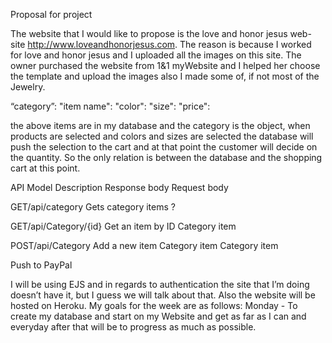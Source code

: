 Proposal for project

The website that I would like to propose is the love and honor jesus web-site http://www.loveandhonorjesus.com. The reason is because I worked for love and honor jesus and I uploaded all the images on this site. The owner purchased the website from 1&1 myWebsite and I helped her choose the template and upload the images also I made some of, if not most of the Jewelry.

“category”: "item name": "color": "size": "price":

the above items are in my database and the category is the object, when products are selected and colors and sizes are selected the database will push the selection to the cart and at that point the customer will decide on the quantity. So the only relation is between the database and the shopping cart at this point.

API Model Description Response body Request body

GET/api/category Gets category items ?

GET/api/Category/{id} Get an item by ID Category item

POST/api/Category Add a new item Category item Category item

Push to PayPal

I will be using EJS and in regards to authentication the site that I’m doing doesn’t have it, but I guess we will talk about that. Also the website will be hosted on Heroku. My goals for the week are as follows: Monday - To create my database and start on my Website and get as far as I can and everyday after that will be to progress as much as possible.
